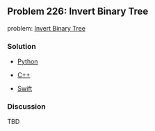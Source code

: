 ## Problem 226: Invert Binary Tree

problem: [Invert Binary Tree](https://leetcode.com/problems/invert-binary-tree/description/)

### Solution

- [Python](../python/problem226.py)

- [C++](../cpp/problem226.cpp)

- [Swift](../swift/problem226.swift)

### Discussion

TBD


